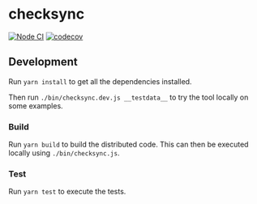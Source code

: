 # checksync

[![Node CI](https://github.com/somewhatabstract/checksync/workflows/Node%20CI/badge.svg)](https://github.com/somewhatabstract/checksync/actions) [![codecov](https://codecov.io/gh/somewhatabstract/checksync/branch/master/graph/badge.svg)](https://codecov.io/gh/somewhatabstract/checksync)

## Development

Run `yarn install` to get all the dependencies installed.

Then run `./bin/checksync.dev.js __testdata__` to try the tool locally on some examples.

### Build

Run `yarn build` to build the distributed code. This can then be executed locally using `./bin/checksync.js`.

### Test

Run `yarn test` to execute the tests.
